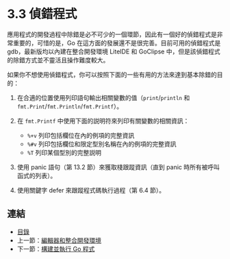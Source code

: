 # 3.3 偵錯程式

應用程式的開發過程中除錯是必不可少的一個環節，因此有一個好的偵錯程式是非常重要的，可惜的是，Go 在這方面的發展還不是很完善。目前可用的偵錯程式是 gdb，最新版均以內建在整合開發環境 LiteIDE 和 GoClipse 中，但是該偵錯程式的除錯方式並不靈活且操作難度較大。

如果你不想使用偵錯程式，你可以按照下面的一些有用的方法來達到基本除錯的目的：

1. 在合適的位置使用列印語句輸出相關變數的值（`print`/`println` 和 `fmt.Print`/`fmt.Println`/`fmt.Printf`）。
2. 在 `fmt.Printf` 中使用下面的説明符來列印有關變數的相關資訊：

	- `%+v` 列印包括欄位在內的例項的完整資訊
	- `%#v` 列印包括欄位和限定型別名稱在內的例項的完整資訊
	- `%T` 列印某個型別的完整説明

3. 使用 panic 語句（第 13.2 節）來獲取棧跟蹤資訊（直到 panic 時所有被呼叫函式的列表）。
4. 使用關鍵字 defer 來跟蹤程式碼執行過程（第 6.4 節）。

## 連結

- [目錄](directory.md)
- 上一節：[編輯器和整合開發環境](03.2.md)
- 下一節：[構建並執行 Go 程式](03.4.md)